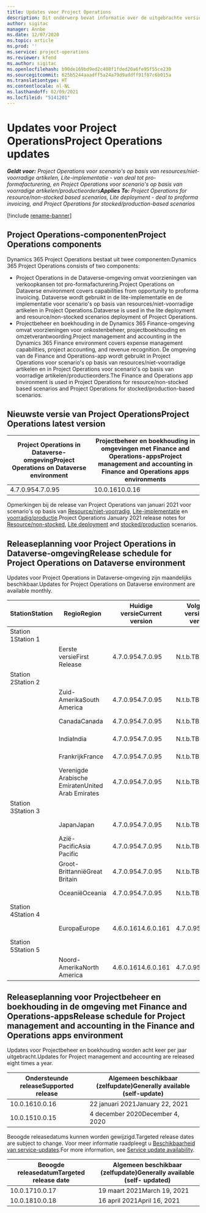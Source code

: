 ```yaml
---
title: Updates voor Project Operations
description: Dit onderwerp bevat informatie over de uitgebrachte versies van Dynamics 365 Project Operations.
author: sigitac
manager: Annbe
ms.date: 12/07/2020
ms.topic: article
ms.prod: ''
ms.service: project-operations
ms.reviewer: kfend
ms.author: sigitac
ms.openlocfilehash: b90de169bd9ed2c408f1fded20a6fe95f55ce230
ms.sourcegitcommit: 625b5244aaadff5a24a79d9addff91f87c6b015a
ms.translationtype: HT
ms.contentlocale: nl-NL
ms.lasthandoff: 02/09/2021
ms.locfileid: "5141201"
---
```

# <a name="project-operations-updates"></a><span data-ttu-id="21b0a-103">Updates voor Project Operations</span><span class="sxs-lookup"><span data-stu-id="21b0a-103">Project Operations updates</span></span>

<span data-ttu-id="21b0a-104">_**Geldt voor:** Project Operations voor scenario's op basis van resources/niet-voorradige artikelen, Lite-implementatie - van deal tot pro-formafacturering, en Project Operations voor scenario's op basis van voorradige artikelen/productieorders_</span><span class="sxs-lookup"><span data-stu-id="21b0a-104">_**Applies To:** Project Operations for resource/non-stocked based scenarios, Lite deployment - deal to proforma invoicing, and Project Operations for stocked/production-based scenarios_</span></span>

[!include [rename-banner](~/includes/cc-data-platform-banner.md)]

## <a name="project-operations-components"></a><span data-ttu-id="21b0a-105">Project Operations-componenten</span><span class="sxs-lookup"><span data-stu-id="21b0a-105">Project Operations components</span></span>

<span data-ttu-id="21b0a-106">Dynamics 365 Project Operations bestaat uit twee componenten:</span><span class="sxs-lookup"><span data-stu-id="21b0a-106">Dynamics 365 Project Operations consists of two components:</span></span>

- <span data-ttu-id="21b0a-107">Project Operations in de Dataverse-omgeving omvat voorzieningen van verkoopkansen tot pro-formafacturering.</span><span class="sxs-lookup"><span data-stu-id="21b0a-107">Project Operations on Dataverse environment covers capabilities from opportunity to proforma invoicing.</span></span> <span data-ttu-id="21b0a-108">Dataverse wordt gebruikt in de lite-implementatie en de implementatie voor scenario's op basis van resources/niet-voorradige artikelen in Project Operations.</span><span class="sxs-lookup"><span data-stu-id="21b0a-108">Dataverse is used in the lite deployment and resource/non-stocked scenarios deployment of Project Operations.</span></span>
- <span data-ttu-id="21b0a-109">Projectbeheer en boekhouding in de Dynamics 365 Finance-omgeving omvat voorzieningen voor onkostenbeheer, projectboekhouding en omzetverantwoording.</span><span class="sxs-lookup"><span data-stu-id="21b0a-109">Project management and accounting in the Dynamics 365 Finance environment covers expense management capabilities, project accounting, and revenue recognition.</span></span> <span data-ttu-id="21b0a-110">De omgeving van de Finance and Operations-app wordt gebruikt in Project Operations voor scenario's op basis van resources/niet-voorradige artikelen en in Project Operations voor scenario's op basis van voorradige artikelen/productieorders.</span><span class="sxs-lookup"><span data-stu-id="21b0a-110">The Finance and Operations app environment is used in Project Operations for resource/non-stocked based scenarios and Project Operations for stocked/production-based scenarios.</span></span>

## <a name="project-operations-latest-version"></a><span data-ttu-id="21b0a-111">Nieuwste versie van Project Operations</span><span class="sxs-lookup"><span data-stu-id="21b0a-111">Project Operations latest version</span></span>

| <span data-ttu-id="21b0a-112">Project Operations in Dataverse-omgeving</span><span class="sxs-lookup"><span data-stu-id="21b0a-112">Project Operations on Dataverse environment</span></span> | <span data-ttu-id="21b0a-113">Projectbeheer en boekhouding in omgevingen met Finance and Operations-apps</span><span class="sxs-lookup"><span data-stu-id="21b0a-113">Project management and accounting in Finance and Operations apps environments</span></span> |
| --- | --- |
| <span data-ttu-id="21b0a-114">4.7.0.95</span><span class="sxs-lookup"><span data-stu-id="21b0a-114">4.7.0.95</span></span> | <span data-ttu-id="21b0a-115">10.0.16</span><span class="sxs-lookup"><span data-stu-id="21b0a-115">10.0.16</span></span> |

<span data-ttu-id="21b0a-116">Opmerkingen bij de release van Project Operations van januari 2021 voor scenario's op basis van [Resource/niet-voorradig](whats-new-feb-2021-resource-based.md), [Lite-implementatie](../pro/whats-new/whats-new-feb-2021-lite.md) en [voorradig/productie](../prod-pma/whats-new/whats-new-jan-2021-stocked.md).</span><span class="sxs-lookup"><span data-stu-id="21b0a-116">Project Operations January 2021 release notes for [Resource/non-stocked](whats-new-feb-2021-resource-based.md), [Lite deployment](../pro/whats-new/whats-new-feb-2021-lite.md) and [stocked/production](../prod-pma/whats-new/whats-new-jan-2021-stocked.md) scenarios.</span></span>

## <a name="release-schedule-for-project-operations-on-dataverse-environment"></a><span data-ttu-id="21b0a-117">Releaseplanning voor Project Operations in Dataverse-omgeving</span><span class="sxs-lookup"><span data-stu-id="21b0a-117">Release schedule for Project Operations on Dataverse environment</span></span>

<span data-ttu-id="21b0a-118">Updates voor Project Operations in Dataverse-omgeving zijn maandelijks beschikbaar.</span><span class="sxs-lookup"><span data-stu-id="21b0a-118">Updates for Project Operations on Dataverse environment are available monthly.</span></span> 

| <span data-ttu-id="21b0a-119">Station</span><span class="sxs-lookup"><span data-stu-id="21b0a-119">Station</span></span>   | <span data-ttu-id="21b0a-120">Regio</span><span class="sxs-lookup"><span data-stu-id="21b0a-120">Region</span></span>        | <span data-ttu-id="21b0a-121">Huidige versie</span><span class="sxs-lookup"><span data-stu-id="21b0a-121">Current version</span></span> | <span data-ttu-id="21b0a-122">Volgende versie</span><span class="sxs-lookup"><span data-stu-id="21b0a-122">Next version</span></span> | <span data-ttu-id="21b0a-123">Algemeen beschikbaar</span><span class="sxs-lookup"><span data-stu-id="21b0a-123">Generally available</span></span> |
|-----------|---------------|-----------------|--------------|---------------------|
| <span data-ttu-id="21b0a-124">Station 1</span><span class="sxs-lookup"><span data-stu-id="21b0a-124">Station 1</span></span> |   &nbsp;      |    &nbsp;       | &nbsp;       |      &nbsp;         |
|   &nbsp;  | <span data-ttu-id="21b0a-125">Eerste versie</span><span class="sxs-lookup"><span data-stu-id="21b0a-125">First Release</span></span> |  <span data-ttu-id="21b0a-126">4.7.0.95</span><span class="sxs-lookup"><span data-stu-id="21b0a-126">4.7.0.95</span></span>       | <span data-ttu-id="21b0a-127">N.t.b.</span><span class="sxs-lookup"><span data-stu-id="21b0a-127">TBD</span></span>     | <span data-ttu-id="21b0a-128">19-feb-21</span><span class="sxs-lookup"><span data-stu-id="21b0a-128">19-Feb-21</span></span>           |
| <span data-ttu-id="21b0a-129">Station 2</span><span class="sxs-lookup"><span data-stu-id="21b0a-129">Station 2</span></span> |   &nbsp;      |    &nbsp;       | &nbsp;       |      &nbsp;         |
|   &nbsp;  | <span data-ttu-id="21b0a-130">Zuid-Amerika</span><span class="sxs-lookup"><span data-stu-id="21b0a-130">South America</span></span> |  <span data-ttu-id="21b0a-131">4.7.0.95</span><span class="sxs-lookup"><span data-stu-id="21b0a-131">4.7.0.95</span></span>       | <span data-ttu-id="21b0a-132">N.t.b.</span><span class="sxs-lookup"><span data-stu-id="21b0a-132">TBD</span></span>     | <span data-ttu-id="21b0a-133">19-feb-21</span><span class="sxs-lookup"><span data-stu-id="21b0a-133">19-Feb-21</span></span>           |
|    &nbsp; | <span data-ttu-id="21b0a-134">Canada</span><span class="sxs-lookup"><span data-stu-id="21b0a-134">Canada</span></span>        |  <span data-ttu-id="21b0a-135">4.7.0.95</span><span class="sxs-lookup"><span data-stu-id="21b0a-135">4.7.0.95</span></span>       | <span data-ttu-id="21b0a-136">N.t.b.</span><span class="sxs-lookup"><span data-stu-id="21b0a-136">TBD</span></span>     | <span data-ttu-id="21b0a-137">19-feb-21</span><span class="sxs-lookup"><span data-stu-id="21b0a-137">19-Feb-21</span></span>           |
|   &nbsp;  | <span data-ttu-id="21b0a-138">India</span><span class="sxs-lookup"><span data-stu-id="21b0a-138">India</span></span>         |  <span data-ttu-id="21b0a-139">4.7.0.95</span><span class="sxs-lookup"><span data-stu-id="21b0a-139">4.7.0.95</span></span>       | <span data-ttu-id="21b0a-140">N.t.b.</span><span class="sxs-lookup"><span data-stu-id="21b0a-140">TBD</span></span>     | <span data-ttu-id="21b0a-141">19-feb-21</span><span class="sxs-lookup"><span data-stu-id="21b0a-141">19-Feb-21</span></span>           |
|   &nbsp;  | <span data-ttu-id="21b0a-142">Frankrijk</span><span class="sxs-lookup"><span data-stu-id="21b0a-142">France</span></span>         |  <span data-ttu-id="21b0a-143">4.7.0.95</span><span class="sxs-lookup"><span data-stu-id="21b0a-143">4.7.0.95</span></span>       | <span data-ttu-id="21b0a-144">N.t.b.</span><span class="sxs-lookup"><span data-stu-id="21b0a-144">TBD</span></span>     | <span data-ttu-id="21b0a-145">19-feb-21</span><span class="sxs-lookup"><span data-stu-id="21b0a-145">19-Feb-21</span></span>           |
|   &nbsp;  | <span data-ttu-id="21b0a-146">Verenigde Arabische Emiraten</span><span class="sxs-lookup"><span data-stu-id="21b0a-146">United Arab Emirates</span></span>         |  <span data-ttu-id="21b0a-147">4.7.0.95</span><span class="sxs-lookup"><span data-stu-id="21b0a-147">4.7.0.95</span></span>       | <span data-ttu-id="21b0a-148">N.t.b.</span><span class="sxs-lookup"><span data-stu-id="21b0a-148">TBD</span></span>     | <span data-ttu-id="21b0a-149">19-feb-21</span><span class="sxs-lookup"><span data-stu-id="21b0a-149">19-Feb-21</span></span>           |
| <span data-ttu-id="21b0a-150">Station 3</span><span class="sxs-lookup"><span data-stu-id="21b0a-150">Station 3</span></span>  |      &nbsp;   |     &nbsp;      |     &nbsp;   |      &nbsp;         |
|   &nbsp;  | <span data-ttu-id="21b0a-151">Japan</span><span class="sxs-lookup"><span data-stu-id="21b0a-151">Japan</span></span>         |  <span data-ttu-id="21b0a-152">4.7.0.95</span><span class="sxs-lookup"><span data-stu-id="21b0a-152">4.7.0.95</span></span>       | <span data-ttu-id="21b0a-153">N.t.b.</span><span class="sxs-lookup"><span data-stu-id="21b0a-153">TBD</span></span>     | <span data-ttu-id="21b0a-154">26-feb-21</span><span class="sxs-lookup"><span data-stu-id="21b0a-154">26-Feb-21</span></span>           |
|   &nbsp;  | <span data-ttu-id="21b0a-155">Azië-Pacific</span><span class="sxs-lookup"><span data-stu-id="21b0a-155">Asia Pacific</span></span>  |  <span data-ttu-id="21b0a-156">4.7.0.95</span><span class="sxs-lookup"><span data-stu-id="21b0a-156">4.7.0.95</span></span>       | <span data-ttu-id="21b0a-157">N.t.b.</span><span class="sxs-lookup"><span data-stu-id="21b0a-157">TBD</span></span>     | <span data-ttu-id="21b0a-158">26-feb-21</span><span class="sxs-lookup"><span data-stu-id="21b0a-158">26-Feb-21</span></span>           |
|   &nbsp;  | <span data-ttu-id="21b0a-159">Groot-Brittannië</span><span class="sxs-lookup"><span data-stu-id="21b0a-159">Great Britain</span></span> |  <span data-ttu-id="21b0a-160">4.7.0.95</span><span class="sxs-lookup"><span data-stu-id="21b0a-160">4.7.0.95</span></span>       | <span data-ttu-id="21b0a-161">N.t.b.</span><span class="sxs-lookup"><span data-stu-id="21b0a-161">TBD</span></span>     | <span data-ttu-id="21b0a-162">26-feb-21</span><span class="sxs-lookup"><span data-stu-id="21b0a-162">26-Feb-21</span></span>           |
|   &nbsp;  | <span data-ttu-id="21b0a-163">Oceanië</span><span class="sxs-lookup"><span data-stu-id="21b0a-163">Oceania</span></span>       |  <span data-ttu-id="21b0a-164">4.7.0.95</span><span class="sxs-lookup"><span data-stu-id="21b0a-164">4.7.0.95</span></span>       | <span data-ttu-id="21b0a-165">N.t.b.</span><span class="sxs-lookup"><span data-stu-id="21b0a-165">TBD</span></span>     | <span data-ttu-id="21b0a-166">26-feb-21</span><span class="sxs-lookup"><span data-stu-id="21b0a-166">26-Feb-21</span></span>           |
| <span data-ttu-id="21b0a-167">Station 4</span><span class="sxs-lookup"><span data-stu-id="21b0a-167">Station 4</span></span> |     &nbsp;    |     &nbsp;      |     &nbsp;   |      &nbsp;         |
|   &nbsp;  | <span data-ttu-id="21b0a-168">Europa</span><span class="sxs-lookup"><span data-stu-id="21b0a-168">Europe</span></span>        |  <span data-ttu-id="21b0a-169">4.6.0.161</span><span class="sxs-lookup"><span data-stu-id="21b0a-169">4.6.0.161</span></span>       | <span data-ttu-id="21b0a-170">4.7.0.95</span><span class="sxs-lookup"><span data-stu-id="21b0a-170">4.7.0.95</span></span>     | <span data-ttu-id="21b0a-171">12-feb-21</span><span class="sxs-lookup"><span data-stu-id="21b0a-171">12-Feb-21</span></span>           |
| <span data-ttu-id="21b0a-172">Station 5</span><span class="sxs-lookup"><span data-stu-id="21b0a-172">Station 5</span></span> |     &nbsp;    |     &nbsp;      |     &nbsp;   |      &nbsp;         |
|   &nbsp;  | <span data-ttu-id="21b0a-173">Noord-Amerika</span><span class="sxs-lookup"><span data-stu-id="21b0a-173">North America</span></span> |  <span data-ttu-id="21b0a-174">4.6.0.161</span><span class="sxs-lookup"><span data-stu-id="21b0a-174">4.6.0.161</span></span>       | <span data-ttu-id="21b0a-175">4.7.0.95</span><span class="sxs-lookup"><span data-stu-id="21b0a-175">4.7.0.95</span></span>     | <span data-ttu-id="21b0a-176">19-feb-21</span><span class="sxs-lookup"><span data-stu-id="21b0a-176">19-Feb-21</span></span>           |

## <a name="release-schedule-for-project-management-and-accounting-in-the-finance-and-operations-apps-environment"></a><span data-ttu-id="21b0a-177">Releaseplanning voor Projectbeheer en boekhouding in de omgeving met Finance and Operations-apps</span><span class="sxs-lookup"><span data-stu-id="21b0a-177">Release schedule for Project management and accounting in the Finance and Operations apps environment</span></span>

<span data-ttu-id="21b0a-178">Updates voor Projectbeheer en boekhouding worden acht keer per jaar uitgebracht.</span><span class="sxs-lookup"><span data-stu-id="21b0a-178">Updates for Project management and accounting are released eight times a year.</span></span>

| <span data-ttu-id="21b0a-179">Ondersteunde release</span><span class="sxs-lookup"><span data-stu-id="21b0a-179">Supported release</span></span> | <span data-ttu-id="21b0a-180">Algemeen beschikbaar (zelfupdate)</span><span class="sxs-lookup"><span data-stu-id="21b0a-180">Generally available (self-update)</span></span> |
| --- | --- |
| <span data-ttu-id="21b0a-181">10.0.16</span><span class="sxs-lookup"><span data-stu-id="21b0a-181">10.0.16</span></span> | <span data-ttu-id="21b0a-182">22 januari 2021</span><span class="sxs-lookup"><span data-stu-id="21b0a-182">January 22, 2021</span></span> |
| <span data-ttu-id="21b0a-183">10.0.15</span><span class="sxs-lookup"><span data-stu-id="21b0a-183">10.0.15</span></span> | <span data-ttu-id="21b0a-184">4 december 2020</span><span class="sxs-lookup"><span data-stu-id="21b0a-184">December 4, 2020</span></span> |


<span data-ttu-id="21b0a-185">Beoogde releasedatums kunnen worden gewijzigd.</span><span class="sxs-lookup"><span data-stu-id="21b0a-185">Targeted release dates are subject to change.</span></span> <span data-ttu-id="21b0a-186">Voor meer informatie raadpleegt u [Beschikbaarheid van service-updates](https://docs.microsoft.com/dynamics365/fin-ops-core/fin-ops/get-started/public-preview-releases?toc=/dynamics365/finance/toc.json).</span><span class="sxs-lookup"><span data-stu-id="21b0a-186">For more information, see [Service update availability](https://docs.microsoft.com/dynamics365/fin-ops-core/fin-ops/get-started/public-preview-releases?toc=/dynamics365/finance/toc.json).</span></span>

| <span data-ttu-id="21b0a-187">Beoogde releasedatum</span><span class="sxs-lookup"><span data-stu-id="21b0a-187">Targeted release date</span></span> | <span data-ttu-id="21b0a-188">Algemeen beschikbaar (zelfupdate)</span><span class="sxs-lookup"><span data-stu-id="21b0a-188">Generally available (self- updated)</span></span> |
| --- | --- |
| <span data-ttu-id="21b0a-189">10.0.17</span><span class="sxs-lookup"><span data-stu-id="21b0a-189">10.0.17</span></span> | <span data-ttu-id="21b0a-190">19 maart 2021</span><span class="sxs-lookup"><span data-stu-id="21b0a-190">March 19, 2021</span></span> |
| <span data-ttu-id="21b0a-191">10.0.18</span><span class="sxs-lookup"><span data-stu-id="21b0a-191">10.0.18</span></span> | <span data-ttu-id="21b0a-192">16 april 2021</span><span class="sxs-lookup"><span data-stu-id="21b0a-192">April 16, 2021</span></span> |
